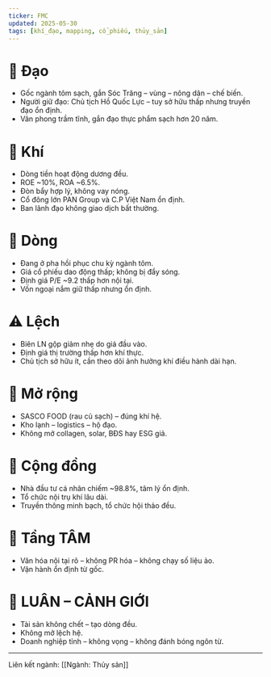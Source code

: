 ```yaml
---
ticker: FMC
updated: 2025-05-30
tags: [khí_đạo, mapping, cổ_phiếu, thủy_sản]
---
```


# 🌱 Đạo
- Gốc ngành tôm sạch, gắn Sóc Trăng – vùng – nông dân – chế biến.
- Người giữ đạo: Chủ tịch Hồ Quốc Lực – tuy sở hữu thấp nhưng truyền đạo ổn định.
- Văn phong trầm tĩnh, gắn đạo thực phẩm sạch hơn 20 năm.

# 💨 Khí
- Dòng tiền hoạt động dương đều.
- ROE ~10%, ROA ~6.5%.
- Đòn bẩy hợp lý, không vay nóng.
- Cổ đông lớn PAN Group và C.P Việt Nam ổn định.
- Ban lãnh đạo không giao dịch bất thường.

# 🌊 Dòng
- Đang ở pha hồi phục chu kỳ ngành tôm.
- Giá cổ phiếu dao động thấp; không bị đẩy sóng.
- Định giá P/E ~9.2 thấp hơn nội tại.
- Vốn ngoại nắm giữ thấp nhưng ổn định.

# ⚠️ Lệch
- Biên LN gộp giảm nhẹ do giá đầu vào.
- Định giá thị trường thấp hơn khí thực.
- Chủ tịch sở hữu ít, cần theo dõi ảnh hưởng khí điều hành dài hạn.

# 🎯 Mở rộng
- SASCO FOOD (rau củ sạch) – đúng khí hệ.
- Kho lạnh – logistics – hộ đạo.
- Không mở collagen, solar, BĐS hay ESG giả.

# 👥 Cộng đồng
- Nhà đầu tư cá nhân chiếm ~98.8%, tâm lý ổn định.
- Tổ chức nội trụ khí lâu dài.
- Truyền thông minh bạch, tổ chức hội thảo đều.

# 🧠 Tầng TÂM
- Văn hóa nội tại rõ – không PR hóa – không chạy số liệu ảo.
- Vận hành ổn định từ gốc.

# 🔁 LUÂN – CẢNH GIỚI
- Tài sản không chết – tạo dòng đều.
- Không mở lệch hệ.
- Doanh nghiệp tỉnh – không vọng – không đánh bóng ngôn từ.

---

Liên kết ngành: [[Ngành: Thủy sản]]
